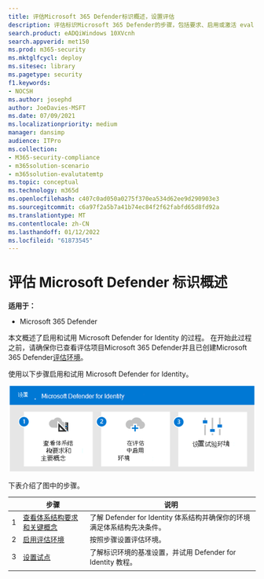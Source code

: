 ```yaml
---
title: 评估Microsoft 365 Defender标识概述，设置评估
description: 评估标识Microsoft 365 Defender的步骤，包括要求、启用或激活 eval 以及设置试点或测试。
search.product: eADQiWindows 10XVcnh
search.appverid: met150
ms.prod: m365-security
ms.mktglfcycl: deploy
ms.sitesec: library
ms.pagetype: security
f1.keywords:
- NOCSH
ms.author: josephd
author: JoeDavies-MSFT
ms.date: 07/09/2021
ms.localizationpriority: medium
manager: dansimp
audience: ITPro
ms.collection:
- M365-security-compliance
- m365solution-scenario
- m365solution-evalutatemtp
ms.topic: conceptual
ms.technology: m365d
ms.openlocfilehash: c407c0ad050a0275f370ea534d62ee9d290903e3
ms.sourcegitcommit: c6a97f2a5b7a41b74ec84f2f62fabfd65d8fd92a
ms.translationtype: MT
ms.contentlocale: zh-CN
ms.lasthandoff: 01/12/2022
ms.locfileid: "61873545"
---
```

# <a name="evaluate-microsoft-defender-for-identity-overview"></a>评估 Microsoft Defender 标识概述


**适用于：**
- Microsoft 365 Defender

本文概述了启用和试用 Microsoft Defender for Identity 的过程。 在开始此过程之前，请确保你已查看评估项目Microsoft 365 Defender并且已创建Microsoft 365 Defender[评估环境](eval-create-eval-environment.md)。 [](eval-overview.md) 
<br>

使用以下步骤启用和试用 Microsoft Defender for Identity。

![将 Microsoft Defender for Identity 添加到 Defender 评估环境的步骤。](../../media/defender/m365-defender-identity-eval-steps.png)

下表介绍了图中的步骤。

| |步骤  |说明  |
|---------|---------|---------|
|1|[查看体系结构要求和关键概念](eval-defender-identity-architecture.md)    | 了解 Defender for Identity 体系结构并确保你的环境满足体系结构先决条件。       |
|2|[启用评估环境](eval-defender-identity-enable-eval.md)     |   按照步骤设置评估环境。      |
|3|[设置试点](eval-defender-identity-pilot.md)     |   了解标识环境的基准设置，并试用 Defender for Identity 教程。     |
||||

